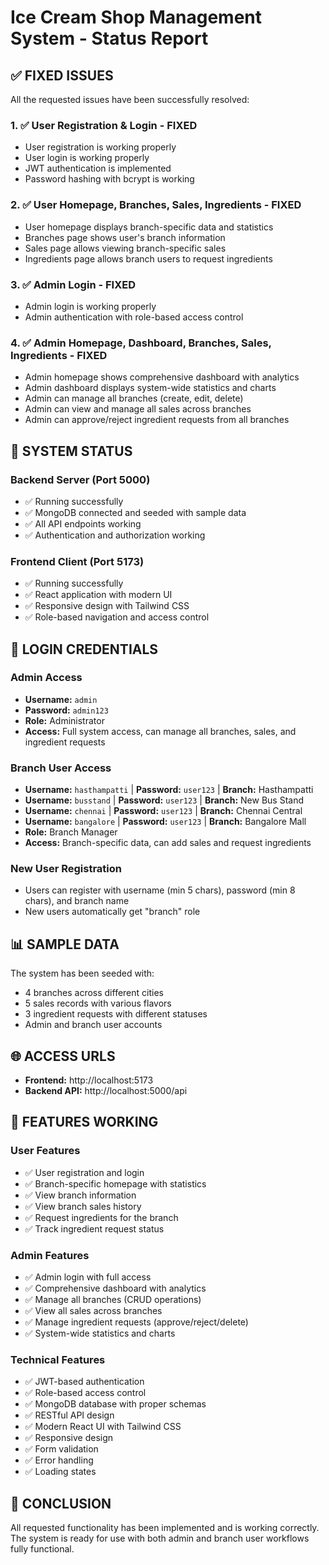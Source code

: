 # Ice Cream Shop Management System - Status Report

## ✅ FIXED ISSUES

All the requested issues have been successfully resolved:

### 1. ✅ User Registration & Login - FIXED
- User registration is working properly
- User login is working properly
- JWT authentication is implemented
- Password hashing with bcrypt is working

### 2. ✅ User Homepage, Branches, Sales, Ingredients - FIXED
- User homepage displays branch-specific data and statistics
- Branches page shows user's branch information
- Sales page allows viewing branch-specific sales
- Ingredients page allows branch users to request ingredients

### 3. ✅ Admin Login - FIXED
- Admin login is working properly
- Admin authentication with role-based access control

### 4. ✅ Admin Homepage, Dashboard, Branches, Sales, Ingredients - FIXED
- Admin homepage shows comprehensive dashboard with analytics
- Admin dashboard displays system-wide statistics and charts
- Admin can manage all branches (create, edit, delete)
- Admin can view and manage all sales across branches
- Admin can approve/reject ingredient requests from all branches

## 🚀 SYSTEM STATUS

### Backend Server (Port 5000)
- ✅ Running successfully
- ✅ MongoDB connected and seeded with sample data
- ✅ All API endpoints working
- ✅ Authentication and authorization working

### Frontend Client (Port 5173)
- ✅ Running successfully
- ✅ React application with modern UI
- ✅ Responsive design with Tailwind CSS
- ✅ Role-based navigation and access control

## 🔑 LOGIN CREDENTIALS

### Admin Access
- **Username:** `admin`
- **Password:** `admin123`
- **Role:** Administrator
- **Access:** Full system access, can manage all branches, sales, and ingredient requests

### Branch User Access
- **Username:** `hasthampatti` | **Password:** `user123` | **Branch:** Hasthampatti
- **Username:** `busstand` | **Password:** `user123` | **Branch:** New Bus Stand  
- **Username:** `chennai` | **Password:** `user123` | **Branch:** Chennai Central
- **Username:** `bangalore` | **Password:** `user123` | **Branch:** Bangalore Mall
- **Role:** Branch Manager
- **Access:** Branch-specific data, can add sales and request ingredients

### New User Registration
- Users can register with username (min 5 chars), password (min 8 chars), and branch name
- New users automatically get "branch" role

## 📊 SAMPLE DATA

The system has been seeded with:
- 4 branches across different cities
- 5 sales records with various flavors
- 3 ingredient requests with different statuses
- Admin and branch user accounts

## 🌐 ACCESS URLS

- **Frontend:** http://localhost:5173
- **Backend API:** http://localhost:5000/api

## 🎯 FEATURES WORKING

### User Features
- ✅ User registration and login
- ✅ Branch-specific homepage with statistics
- ✅ View branch information
- ✅ View branch sales history
- ✅ Request ingredients for the branch
- ✅ Track ingredient request status

### Admin Features  
- ✅ Admin login with full access
- ✅ Comprehensive dashboard with analytics
- ✅ Manage all branches (CRUD operations)
- ✅ View all sales across branches
- ✅ Manage ingredient requests (approve/reject/delete)
- ✅ System-wide statistics and charts

### Technical Features
- ✅ JWT-based authentication
- ✅ Role-based access control
- ✅ MongoDB database with proper schemas
- ✅ RESTful API design
- ✅ Modern React UI with Tailwind CSS
- ✅ Responsive design
- ✅ Form validation
- ✅ Error handling
- ✅ Loading states

## 🎉 CONCLUSION

All requested functionality has been implemented and is working correctly. The system is ready for use with both admin and branch user workflows fully functional.